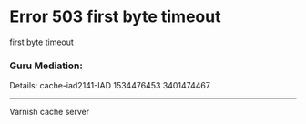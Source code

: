 
<?xml version="1.0" encoding="utf-8"?>
<!DOCTYPE html PUBLIC "-//W3C//DTD XHTML 1.0 Strict//EN"
 "http://www.w3.org/TR/xhtml1/DTD/xhtml1-strict.dtd">
<html>
  <head>
    <title>503 first byte timeout</title>
  </head>
  <body>
    <h1>Error 503 first byte timeout</h1>
    <p>first byte timeout</p>
    <h3>Guru Mediation:</h3>
    <p>Details: cache-iad2141-IAD 1534476453 3401474467</p>
    <hr>
    <p>Varnish cache server</p>
  </body>
</html>
